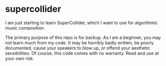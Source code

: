 supercollider
=============

I am just starting to learn SuperCollider, which I want to use for algorithmic music composition. 

The primary purpose of this repo is for backup. As I am a beginner, you may not learn much from my code. It may be horribly badly written, be poorly documented, cause your speakers to blow up, or offend your aesthetic sensibilities. Of course, this code comes with no warranty. Read and use at your own risk. 
